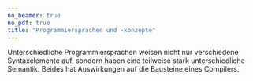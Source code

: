 ```yaml
---
no_beamer: true
no_pdf: true
title: "Programmiersprachen und -konzepte"
---
```


Unterschiedliche Programmiersprachen weisen nicht nur verschiedene Syntaxelemente auf,
sondern haben eine teilweise stark unterschiedliche Semantik. Beides hat Auswirkungen
auf die Bausteine eines Compilers.
